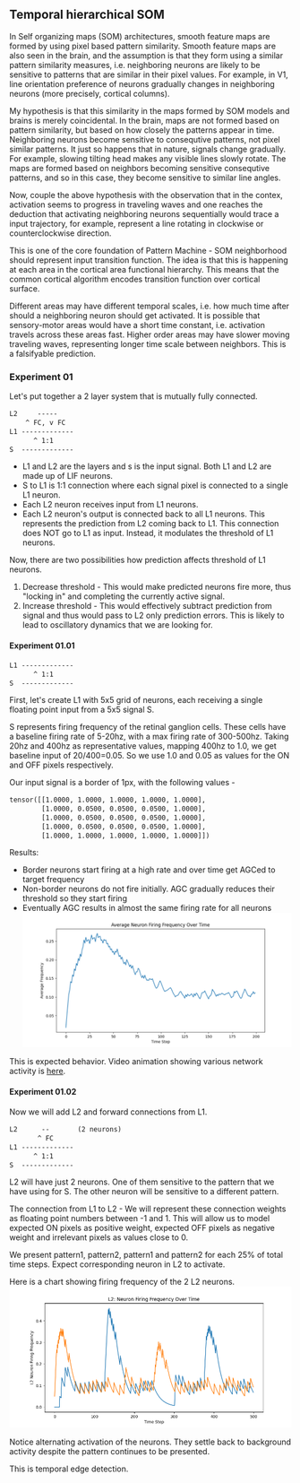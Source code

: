 ## Temporal hierarchical SOM
In Self organizing maps (SOM) architectures, smooth feature maps are formed by using pixel based pattern similarity. Smooth feature maps are also seen in the brain, and the assumption is that they form using a similar pattern similarity measures, i.e. neighboring neurons are likely to be sensitive to patterns that are similar in their pixel values. For example, in V1, line orientation preference of neurons gradually changes in neighboring neurons (more precisely, cortical columns).

My hypothesis is that this similarity in the maps formed by SOM models and brains is merely coincidental. In the brain, maps are not formed based on pattern similarity, but based on how closely the patterns appear in time. Neighboring neurons become sensitive to consequtive patterns, not pixel similar patterns. It just so happens that in nature, signals change gradually. For example, slowing tilting head makes any visible lines slowly rotate. The maps are formed based on neighbors becoming sensitive consequtive patterns, and so in this case, they become sensitive to similar line angles.

Now, couple the above hypothesis with the observation that in the contex, activation seems to progress in traveling waves and one reaches the deduction that activating neighboring neurons sequentially would trace a input trajectory, for example, represent a line rotating in clockwise or counterclockwise direction.

This is one of the core foundation of Pattern Machine - SOM neighborhood should represent input transition function. The idea is that this is happening at each area in the cortical area functional hierarchy. This means that the common cortical algorithm encodes transition function over cortical surface.

Different areas may have different temporal scales, i.e. how much time after should a neighboring neuron should get activated. It is possible that sensory-motor areas would have a short time constant, i.e. activation travels across these areas fast. Higher order areas may have slower moving traveling waves, representing longer time scale between neighbors. This is a falsifyable prediction.

### Experiment 01
Let's put together a 2 layer system that is mutually fully connected.

    L2     -----
        ^ FC, v FC
    L1 -------------
          ^ 1:1
    S  -------------

- L1 and L2 are the layers and s is the input signal. Both L1 and L2 are made up of LIF neurons.
- S to L1 is 1:1 connection where each signal pixel is connected to a single L1 neuron.
- Each L2 neuron receives input from L1 neurons.
- Each L2 neuron's output is connected back to all L1 neurons. This represents the prediction from L2 coming back to L1. This connection does NOT go to L1 as input. Instead, it modulates the threshold of L1 neurons.

Now, there are two possibilities how prediction affects threshold of L1 neurons.

1. Decrease threshold - This would make predicted neurons fire more, thus "locking in" and completing the currently active signal.
2. Increase threshold - This would effectively subtract prediction from signal and thus would pass to L2 only prediction errors. This is likely to lead to oscillatory dynamics that we are looking for.

#### Experiment 01.01

    L1 -------------
          ^ 1:1
    S  -------------

First, let's create L1 with 5x5 grid of neurons, each receiving a single floating point input from a 5x5 signal S.

S represents firing frequency of the retinal ganglion cells. These cells have a baseline firing rate of 5-20hz, with a max firing rate of 300-500hz. Taking 20hz and 400hz as representative values, mapping 400hz to 1.0, we get baseline input of 20/400=0.05. So we use 1.0 and 0.05 as values for the ON and OFF pixels respectively.

Our input signal is a border of 1px, with the following values -

    tensor([[1.0000, 1.0000, 1.0000, 1.0000, 1.0000],
            [1.0000, 0.0500, 0.0500, 0.0500, 1.0000],
            [1.0000, 0.0500, 0.0500, 0.0500, 1.0000],
            [1.0000, 0.0500, 0.0500, 0.0500, 1.0000],
            [1.0000, 1.0000, 1.0000, 1.0000, 1.0000]])

Results:

- Border neurons start firing at a high rate and over time get AGCed to target frequency
- Non-border neurons do not fire initially. AGC gradually reduces their threshold so they start firing
- Eventually AGC results in almost the same firing rate for all neurons ![Average Frequency](output/01.01/average_frequency.png)

This is expected behavior. Video animation showing various network activity is [here](output/01.01/video.html).

#### Experiment 01.02

Now we will add L2 and forward connections from L1.

    L2      --       (2 neurons)
           ^ FC
    L1 -------------
          ^ 1:1
    S  -------------

L2 will have just 2 neurons. One of them sensitive to the pattern that we have using for S. The other neuron will be sensitive to a different pattern.

The connection from L1 to L2 - We will represent these connection weights as floating point numbers between -1 and 1. This will allow us to model expected ON pixels as positive weight, expected OFF pixels as negative weight and irrelevant pixels as values close to 0.

We present pattern1, pattern2, pattern1 and pattern2 for each 25% of total time steps. Expect corresponding neuron in L2 to activate.

Here is a chart showing firing frequency of the 2 L2 neurons.
![L2 Neuron Frequency](output/01.02/l2_neuron_frequency.png)

Notice alternating activation of the neurons. They settle back to background activity despite the pattern continues to be presented.

This is temporal edge detection.